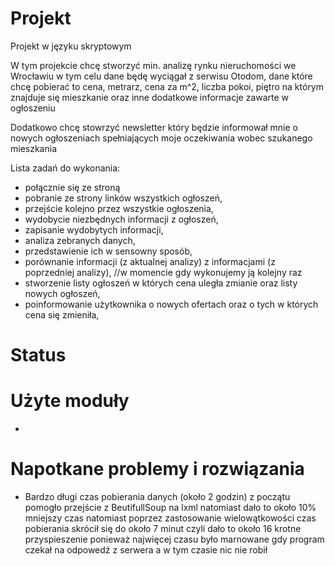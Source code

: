 # Projekt
Projekt w języku skryptowym

W tym projekcie chcę stworzyć min. analizę rynku nieruchomości we Wrocławiu w tym celu dane będę wyciągał z serwisu Otodom,
dane które chcę pobierać to cena, metrarz, cena za m^2, liczba pokoi, piętro na którym znajduje się mieszkanie 
oraz inne dodatkowe informacje zawarte w ogłoszeniu

Dodatkowo chcę stowrzyć newsletter który będzie informował mnie o nowych ogłoszeniach spełniających moje oczekiwania wobec szukanego mieszkania


Lista zadań do wykonania:
- połącznie się ze stroną
- pobranie ze strony linków wszystkich ogłoszeń,
- przejście kolejno przez wszystkie ogłoszenia,
- wydobycie niezbędnych informacji z ogłoszeń,
- zapisanie wydobytych informacji,
- analiza zebranych danych,
- przedstawienie ich w sensowny sposób,
- porównanie informacji (z aktualnej analizy) z informacjami (z poprzedniej analizy), //w momencie gdy wykonujemy ją kolejny raz
- stworzenie listy ogłoszeń w których cena uległa zmianie oraz listy nowych ogłoszeń,
- poinformowanie użytkownika o nowych ofertach oraz o tych w których cena się zmieniła,

# Status


# Użyte moduły 
-
	
# Napotkane problemy i rozwiązania
- Bardzo długi czas pobierania danych (około 2 godzin) z początu pomogło przejście z BeutifullSoup na lxml natomiast dało to około 10% mniejszy czas natomiast poprzez zastosowanie wielowątkowości czas pobierania skrócił się do około 7 minut czyli dało to około 16 krotne przyspieszenie ponieważ najwięcej czasu było marnowane gdy program czekał na odpowedź z serwera a w tym czasie nic nie robił